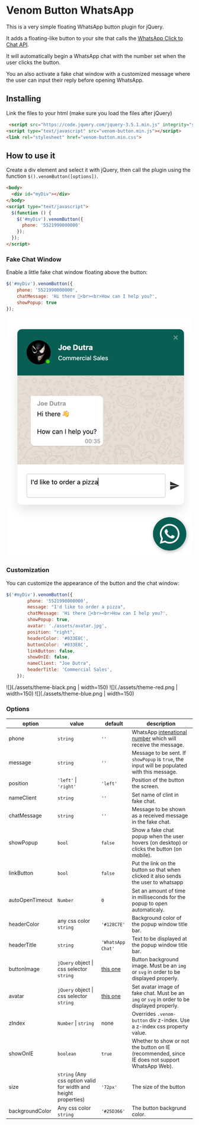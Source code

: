 ﻿# Venom Button WhatsApp

This is a very simple floating WhatsApp button plugin for jQuery.

It adds a floating-like button to your site that calls the [WhatsApp Click to Chat API](https://faq.whatsapp.com/en/26000030/).

It will automatically begin a WhatsApp chat with the number set when the user clicks the button.

You an also activate a fake chat window with a customized message where the user can input their reply before opening WhatsApp.

## Installing

Link the files to your html (make sure you load the files after jQuery)

```html
 <script src="https://code.jquery.com/jquery-3.5.1.min.js" integrity="sha256-9/aliU8dGd2tb6OSsuzixeV4y/faTqgFtohetphbbj0=" crossorigin="anonymous"></script>
<script type="text/javascript" src="venom-button.min.js"></script>
<link rel="stylesheet" href="venom-button.min.css">
```

## How to use it

Create a div element and select it with jQuery, then call the plugin using the function `$().venomButton([options])`.

```html
<body>
  <div id="myDiv"></div>
</body>
<script type="text/javascript">
  $(function () {
    $('#myDiv').venomButton({
      phone: '5521990000000'
    });
  });
</script>
```
### Fake Chat Window

Enable a little fake chat window floating above the button:

```js
$('#myDiv').venomButton({
    phone: '5521990000000',
    chatMessage: 'Hi there 👋<br><br>How can I help you?',
    showPopup: true
});
```

![Fake Chat Window](./assets/theme-default.png)

### Customization

You can customize the appearance of the button and the chat window:

```js
$('#myDiv').venomButton({
        phone: '5521990000000',
        message: "I'd like to order a pizza",
        chatMessage: 'Hi there 👋<br><br>How can I help you?',
        showPopup: true,
        avatar: './assets/avatar.jpg',
        position: "right",
        headerColor: '#033E8C',
        buttonColor: '#033E8C',
        linkButton: false,
        showOnIE: false,
        nameClient: "Joe Dutra",
        headerTitle: 'Commercial Sales',
    });
```

![](./assets/theme-black.png | width=150) 
![](./assets/theme-red.png | width=150) 
![](./assets/theme-blue.png | width=150)



### Options

| option              | value                                         | default                  | description |
|---------------------|-----------------------------------------------|--------------------------|-------------|
| phone               | `string`                                      | `''`                     | WhatsApp [intenational number](https://faq.whatsapp.com/en/general/21016748) which will receive the message.
| message             | `string`                                      | `''`                     | Message to be sent. If `showPopup` is `true`, the input will be populated with this message.
| position            | `'left'` &#124; `'right'`                     | `'left'`                 | Position of the button the screen.
|  nameClient        | `string`                                      | `''`                     | Set name of clint in fake chat.
|  chatMessage        | `string`                                      | `''`                     | Message to be shown as a received message in the fake chat.
| showPopup           | `bool`                                        | `false`                  | Show a fake chat popup when the user hovers (on desktop) or clicks the button (on mobile).
| linkButton           | `bool`                                        | `false`                  | Put the link on the button so that when clicked it also sends the user to whatsapp
| autoOpenTimeout     | `Number`                                      | `0`                      | Set an amount of time in milliseconds for the popup to open automaticaly.
| headerColor         | any css color `string`                        | `'#128C7E'`              | Background color of the popup window title bar.
| headerTitle         | `string`                                      | `'WhatsApp Chat'`        | Text to be displayed at the popup window title bar.
| buttonImage         | `jQuery` object &#124; css selector `string`  | [this one](whatsapp.svg) | Button background image. Must be an `img` or `svg` in order to be displayed properly.
| avatar         | `jQuery` object &#124; css selector `string`  | [this one](avatar.jpg) | Set avatar image of fake chat. Must be an `img` or `svg` in order to be displayed properly.
| zIndex              | `Number` &#124; `string`                      | none                     | Overrides `.venom-button` div z-index. Use a z-index css property value.
| showOnIE            | `boolean`                                     | `true`                   | Whether to show or not the button on IE (recommended, since IE does not support WhatsApp Web).
| size                | `string` (Any css option valid for width and height properties) | `'72px'` | The size of the button
| backgroundColor     | Any css color `string`                        | `'#25D366'`               | The button backgrund color.
